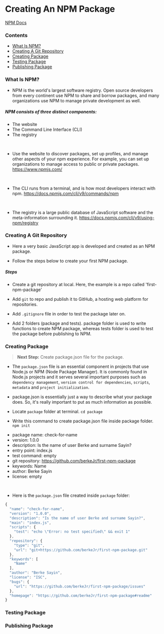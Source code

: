 # Creating An NPM Package


[NPM Docs](https://docs.npmjs.com/)


### Contents 

* [What Is NPM?](#npm)
* [Creating A Git Repository](#create-repo)
* [Creating Package](#create-package)
* [Testing Package](#test-package)
* [Publishing Package](#publish-package)


### What Is NPM? <a name="npm"></a>

- NPM is the world's largest software registry. Open source developers from every continent use NPM to share and borrow packages, and many organizations use NPM to manage private development as well.

##### NPM consists of three distinct components:

- The website
- The Command Line Interface (CLI)
- The registry

<br>

- Use the website to discover packages, set up profiles, and manage other aspects of your npm experience. For example, you can set up organizations to manage access to public or private packages.
https://www.npmjs.com/

<br>

- The CLI runs from a terminal, and is how most developers interact with npm.
https://docs.npmjs.com/cli/v9/commands/npm

<br>

- The registry is a large public database of JavaScript software and the meta-information surrounding it.
https://docs.npmjs.com/cli/v9/using-npm/registry

### Creating A Git Repository <a name="create-repo"></a>

- Here a very basic JavaScript app is developed and created as an NPM package.

- Follow the steps below to create your first NPM package. 

##### Steps 

- Create a git repository at local. Here, the example is a repo called 'first-npm-package'

- Add `git` to repo and publish it to GitHub, a hosting web platform for repositories.

- Add `.gitignore` file in order to test the package later on. 

- Add 2 folders (package and tests). package folder is used to write functions to create NPM package, whereas tests folder is used to test the package before publishing to NPM.

### Creating Package <a name="create-package"></a>

> **Next Step:** Create package.json file for the package.

- The `package.json` file is an essential component in projects that use Node.js or NPM (Node Package Manager). It is commonly found in Node.js projects and it serves several important purposes such as `dependency management`, `version control for dependencies`, `scripts`, `metadata`  and `project initialization`.

- package.json is essentially just a way to describe what your package does. So, it's really important to put as much information as possible. 

- Locate `package` folder at terminal.
`cd package`

- Write this command to create package.json file inside package folder.
`npm init`

* package name: check-for-name
* version: 1.0.0
* description: Is the name of user Berke and surname Sayin?
* entry point: index.js
* test command: empty
* git repository: https://github.com/berkeJr/first-npm-package
* keywords: Name 
* author: Berke Sayin
* license: empty

<br>

- Here is the `package.json` file created inside `package` folder:

```js
{
  "name": "check-for-name",
  "version": "1.0.0",
  "description": "Is the name of user Berke and surname Sayin?",
  "main": "index.js",
  "scripts": {
    "test": "echo \"Error: no test specified\" && exit 1"
  },
  "repository": {
    "type": "git",
    "url": "git+https://github.com/berkeJr/first-npm-package.git"
  },
  "keywords": [
    "Name"
  ],
  "author": "Berke Sayin",
  "license": "ISC",
  "bugs": {
    "url": "https://github.com/berkeJr/first-npm-package/issues"
  },
  "homepage": "https://github.com/berkeJr/first-npm-package#readme"
}

```




### Testing Package <a name="test-package"></a>


### Publishing Package <a name="publish-package"></a>